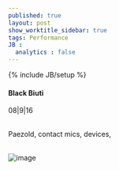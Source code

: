 ```yaml
---
published: true
layout: post
show_worktitle_sidebar: true
tags: Performance
JB :
  analytics : false
---
```


{% include JB/setup %}


<p>
<h4>Black Biuti</h4>	
08|9|16<br /><br />

Paezold, contact mics, devices, 
<br /><br />
</p>

<img src="{{ site.url }}/images/blackbiuti.jpg" alt="image">

